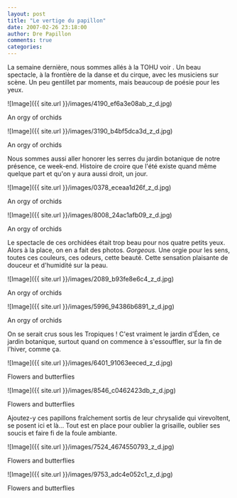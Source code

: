 ```yaml
---
layout: post
title: "Le vertige du papillon"
date: 2007-02-26 23:18:00
author: Dre Papillon
comments: true
categories: 
---
```



La semaine dernière, nous sommes allés à la TOHU voir . Un beau spectacle, à la frontière de la danse et du cirque, avec les musiciens sur scène. Un peu gentillet par moments, mais beaucoup de poésie pour les yeux.


![Image]({{ site.url }}/images/4190_ef6a3e08ab_z_d.jpg)
<div class="photoattrib">An orgy of orchids</div>


![Image]({{ site.url }}/images/3190_b4bf5dca3d_z_d.jpg)
<div class="photoattrib">An orgy of orchids</div>



Nous sommes aussi aller honorer les serres du jardin botanique de notre présence, ce week-end. Histoire de croire que l'été existe quand même quelque part et qu'on y aura aussi droit, un jour.


![Image]({{ site.url }}/images/0378_eceaa1d26f_z_d.jpg)
<div class="photoattrib">An orgy of orchids</div>


![Image]({{ site.url }}/images/8008_24ac1afb09_z_d.jpg)
<div class="photoattrib">An orgy of orchids</div>



Le spectacle de ces orchidées était trop beau pour nos quatre petits yeux. Alors à la place, on en a fait des photos. *Gorgeous.* Une orgie pour les sens, toutes ces couleurs, ces odeurs, cette beauté. Cette sensation plaisante de douceur et d'humidité sur la peau.


![Image]({{ site.url }}/images/2089_b93fe8e6c4_z_d.jpg)
<div class="photoattrib">An orgy of orchids</div>


![Image]({{ site.url }}/images/5996_94386b6891_z_d.jpg)
<div class="photoattrib">An orgy of orchids</div>



On se serait crus sous les Tropiques ! C'est vraiment le jardin d'Éden, ce jardin botanique, surtout quand on commence à s'essouffler, sur la fin de l'hiver, comme ça.


![Image]({{ site.url }}/images/6401_91063eeced_z_d.jpg)
<div class="photoattrib">Flowers and butterflies</div>


![Image]({{ site.url }}/images/8546_c0462423db_z_d.jpg)
<div class="photoattrib">Flowers and butterflies</div>



Ajoutez-y ces papillons fraîchement sortis de leur chrysalide qui virevoltent, se posent ici et là... Tout est en place pour oublier la grisaille, oublier ses soucis et faire fi de la foule ambiante.


![Image]({{ site.url }}/images/7524_4674550793_z_d.jpg)
<div class="photoattrib">Flowers and butterflies</div>


![Image]({{ site.url }}/images/9753_adc4e052c1_z_d.jpg)
<div class="photoattrib">Flowers and butterflies</div>

